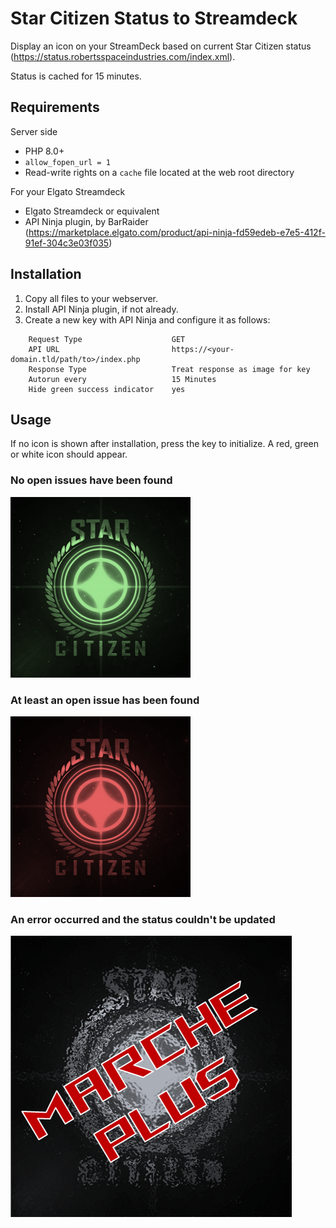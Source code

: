# Star Citizen Status to Streamdeck
Display an icon on your StreamDeck based on current Star Citizen status (https://status.robertsspaceindustries.com/index.xml).

Status is cached for 15 minutes. 


## Requirements
Server side
- PHP 8.0+
- `allow_fopen_url = 1`
- Read-write rights on a `cache` file located at the web root directory

For your Elgato Streamdeck
- Elgato Streamdeck or equivalent
- API Ninja plugin, by BarRaider (https://marketplace.elgato.com/product/api-ninja-fd59edeb-e7e5-412f-91ef-304c3e03f035)

## Installation

1. Copy all files to your webserver.
2. Install API Ninja plugin, if not already.
3. Create a new key with API Ninja and configure it as follows:
```
    Request Type                    GET
    API URL                         https://<your-domain.tld/path/to>/index.php
    Response Type                   Treat response as image for key
    Autorun every                   15 Minutes
    Hide green success indicator    yes
```

## Usage
If no icon is shown after installation, press the key to initialize. A red, green or white icon should appear.

### No open issues have been found
![sc_ok.png](sc_ok.png)

### At least an open issue has been found
![sc_ko.png](sc_ko.png)

### An error occurred and the status couldn't be updated
![sc_err.png](sc_err.png)
